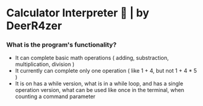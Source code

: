 # Calculator Interpreter 🧮 | by DeerR4zer

### What is the program's functionality? 

- It can complete basic math operations ( adding, substraction, multiplication, division )
- It currently can complete only one operation ( like 1 + 4, but not 1 + 4 * 5 )
- It is on has a while version, what is in a while loop, and has a single operation version, what can be used like once in the terminal, when counting a command parameter
